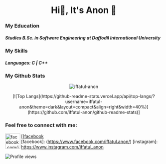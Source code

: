 <h1 align="center">Hi👋, It's Anon 🙂</h1>


### My Education
##### Studies B.Sc. in Software Engineering at Daffodil International University

### My Skills
##### Languages: C | C++ 

### My Github Stats
<p align="center"> <img src="https://github-readme-stats.vercel.app/api?username=iffatul-anon&show_icons=true&count_private=true&theme=dark" alt="iffatul-anon" /></p>

<!--  CONTRIBUTION AND STREAK BLOCK -->
<p align="center"><a[![GitHub Streak](https://github-readme-streak-stats.herokuapp.com/?user=iffatul-anon&currStreakNum=2FD3EB&fire=pink&sideLabels=F00&theme=nightowl)](https://git.io/streak-stats)></p>
  
 <!--  TOP LANGUAGES STATISTICS -->
 <p align="center">[![Top Langs](https://github-readme-stats.vercel.app/api/top-langs/?username=iffatul-anon&theme=dark&layout=compact&align=right&width=40%)](https://github.com/iffatul-anon/github-readme-stats)]</p>
 
 ### Feel free to connect with me:
 [<img align="left" alt="facebook.com/iffatul.anon" width="48px" src="https://img.icons8.com/color/48/000000/facebook-new.png" />][facebook](https://www.facebook.com/iffatul.anon/)
 <br />
 [facebook]: (https://www.facebook.com/iffatul.anon/)
 [instagram]: https://www.instagram.com/iffatul_anon

![Profile views](https://gpvc.arturio.dev/iffatul-anon)
